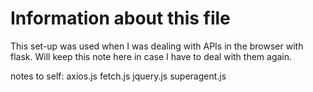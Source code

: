 # Information about this file

This set-up was used when I was dealing with APIs in the browser with flask. Will keep this note here in case I have to deal with them again.

notes to self:
axios.js
fetch.js
jquery.js
superagent.js